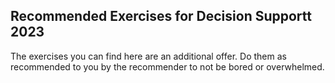 ## Recommended Exercises for Decision Supportt 2023

The exercises you can find here are an additional offer. Do them as recommended to you by the recommender to not be bored or overwhelmed.

